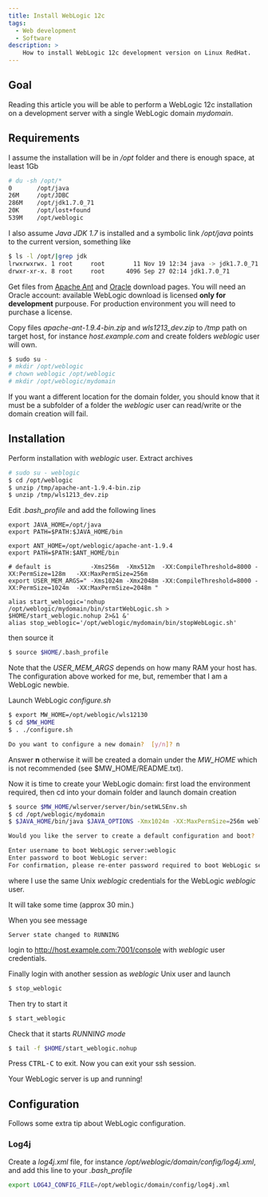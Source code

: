 ```yaml
---
title: Install WebLogic 12c
tags:
  - Web development
  - Software
description: >
    How to install WebLogic 12c development version on Linux RedHat.
---
```


## Goal

Reading this article you will be able to perform a WebLogic 12c installation on a development server with a single WebLogic domain *mydomain*.

## Requirements

I assume the installation will be in */opt* folder and there is enough space, at least 1Gb

```bash
# du -sh /opt/*
0       /opt/java
26M     /opt/JDBC
286M    /opt/jdk1.7.0_71
20K     /opt/lost+found
539M    /opt/weblogic
```

I also assume *Java JDK 1.7* is installed and a symbolic link */opt/java* points to the current version, something like

```bash
$ ls -l /opt/|grep jdk
lrwxrwxrwx. 1 root     root        11 Nov 19 12:34 java -> jdk1.7.0_71
drwxr-xr-x. 8 root     root      4096 Sep 27 02:14 jdk1.7.0_71
```

Get files from [Apache Ant][1] and [Oracle][2] download pages. You will need an Oracle account: available WebLogic download is licensed **only for development** purpouse. For production environment you will need to purchase a license.

Copy files *apache-ant-1.9.4-bin.zip* and *wls1213_dev.zip* to */tmp* path on target host, for instance *host.example.com* and create folders *weblogic* user will own.

```bash
$ sudo su -
# mkdir /opt/weblogic
# chown weblogic /opt/weblogic
# mkdir /opt/weblogic/mydomain
```

If you want a different location for the domain folder, you should know that it must be a subfolder of a folder the *weblogic* user can read/write or the domain creation will fail.

## Installation

Perform installation with *weblogic* user. Extract archives

```bash
# sudo su - weblogic
$ cd /opt/weblogic
$ unzip /tmp/apache-ant-1.9.4-bin.zip
$ unzip /tmp/wls1213_dev.zip
```

Edit *.bash_profile* and add the following lines

```
export JAVA_HOME=/opt/java
export PATH=$PATH:$JAVA_HOME/bin

export ANT_HOME=/opt/weblogic/apache-ant-1.9.4
export PATH=$PATH:$ANT_HOME/bin

# default is           -Xms256m  -Xmx512m  -XX:CompileThreshold=8000 -XX:PermSize=128m   -XX:MaxPermSize=256m
export USER_MEM_ARGS=" -Xms1024m -Xmx2048m -XX:CompileThreshold=8000 -XX:PermSize=1024m  -XX:MaxPermSize=2048m "

alias start_weblogic='nohup /opt/weblogic/mydomain/bin/startWebLogic.sh > $HOME/start_weblogic.nohup 2>&1 &'
alias stop_weblogic='/opt/weblogic/mydomain/bin/stopWebLogic.sh'
```

then source it

```bash
$ source $HOME/.bash_profile
```

<div class="paper warning">Note that the <em>USER_MEM_ARGS</em> depends on how many RAM your host has. The configuration above worked for me, but, remember that I am a WebLogic newbie.</div>

Launch WebLogic *configure.sh*

```bash
$ export MW_HOME=/opt/weblogic/wls12130
$ cd $MW_HOME
$ . ./configure.sh

Do you want to configure a new domain?  [y/n]? n
```

Answer **n** otherwise it will be created a domain under the *MW_HOME* which is not recommended (see $MW_HOME/README.txt).

Now it is time to create your WebLogic domain: first load the environment required, then cd into your domain folder and launch domain creation

```bash
$ source $MW_HOME/wlserver/server/bin/setWLSEnv.sh
$ cd /opt/weblogic/mydomain
$ $JAVA_HOME/bin/java $JAVA_OPTIONS -Xmx1024m -XX:MaxPermSize=256m weblogic.Server

Would you like the server to create a default configuration and boot?  (y/n): y

Enter username to boot WebLogic server:weblogic
Enter password to boot WebLogic server:
For confirmation, please re-enter password required to boot WebLogic server:
```

where I use the same Unix *weblogic* credentials for the WebLogic *weblogic* user.

It will take some time (approx 30 min.)

When you see message

```
Server state changed to RUNNING
```

login to http://host.example.com:7001/console with *weblogic* user credentials.

Finally login with another session as *weblogic* Unix user and launch

```bash
$ stop_weblogic
```

Then try to start it

```bash
$ start_weblogic
```

Check that it starts *RUNNING mode*

```bash
$ tail -f $HOME/start_weblogic.nohup
```

Press <kbd>CTRL-C</kbd> to exit. Now you can exit your ssh session.

<div class="paper info">
Your WebLogic server is up and running!
</div>

## Configuration

Follows some extra tip about WebLogic configuration.

### Log4j

Create a *log4j.xml* file, for instance */opt/weblogic/domain/config/log4j.xml*, and add this line to your *.bash_profile*

```bash
export LOG4J_CONFIG_FILE=/opt/weblogic/domain/config/log4j.xml
```


  [1]: http://ant.apache.org/bindownload.cgi "Apache Ant download"
  [2]: http://www.oracle.com/technetwork/indexes/downloads/index.html "Oracle downloads"

